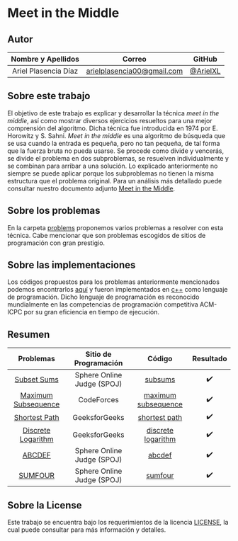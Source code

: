 # Meet in the Middle

## Autor

| **Nombre y Apellidos** |         **Correo**         |               **GitHub**               |
| :--------------------: | :------------------------: | :------------------------------------: |
|  Ariel Plasencia Díaz  | arielplasencia00@gmail.com | [@ArielXL](https://github.com/ArielXL) |

## Sobre este trabajo

El objetivo de este trabajo es explicar y desarrollar la técnica *meet in the middle*, así como mostrar
diversos ejercicios resueltos para una mejor comprensión del algoritmo. Dicha técnica fue introducida
en 1974 por E. Horowitz y S. Sahni. *Meet in the middle* es una algoritmo de búsqueda que se usa cuando la entrada es pequeña, pero no tan pequeña, de tal forma que la fuerza bruta no pueda usarse. Se procede como divide y vencerás, se divide el problema en dos subproblemas, se resuelven individualmente y se combinan para arribar a una solución. Lo explicado anteriormente no siempre se puede aplicar porque los subproblemas no tienen la misma estructura que el problema original. Para un análisis más detallado puede consultar nuestro documento adjunto [Meet in the Middle](./doc/meet_in_the_middle.pdf).

## Sobre los problemas

En la carpeta [problems](./problems) proponemos varios problemas a resolver con esta técnica. Cabe mencionar que son problemas escogidos de sitios de programación con gran prestigio.

## Sobre las implementaciones

Los códigos propuestos para los problemas anteriormente mencionados podemos encontrarlos [aquí](./codes) y fueron implementados en [c++](https://es.wikipedia.org/wiki/C%2B%2B) como lenguaje de programación. Dicho lenguaje de programación es reconocido mundialmente en las competencias de programación competitiva ACM-ICPC por su gran eficiencia en tiempo de ejecución.

## Resumen

|                          Problemas                           |   Sitio de Programación    |                         Código                         |     Resultado      |
| :----------------------------------------------------------: | :------------------------: | :----------------------------------------------------: | :----------------: |
|    [Subset Sums](https://www.spoj.com/problems/SUBSUMS/)     | Sphere Online Judge (SPOJ) |           [subsums](./codes/subset_sums.cpp)           | :heavy_check_mark: |
| [Maximum Subsequence](https://codeforces.com/problemset/problem/888/E) |         CodeForces         | [maximum subsequence](./codes/maximum_subsequence.cpp) | :heavy_check_mark: |
|         [Shortest Path](./problems/ShortestPath.png)         |       GeeksforGeeks        |       [shortest path](./codes/shortest_path.cpp)       | :heavy_check_mark: |
|    [Discrete Logarithm](./problems/DiscreteLogarithm.png)    |       GeeksforGeeks        |  [discrete logarithm](./codes/discrete_logarithm.cpp)  | :heavy_check_mark: |
|       [ABCDEF](https://www.spoj.com/problems/ABCDEF/)        | Sphere Online Judge (SPOJ) |              [abcdef](./codes/ABCDEF.cpp)              | :heavy_check_mark: |
|      [SUMFOUR](https://www.spoj.com/problems/SUMFOUR/)       | Sphere Online Judge (SPOJ) |             [sumfour](./codes/sumfour.cpp)             | :heavy_check_mark: |

## Sobre la License

Este trabajo se encuentra bajo los requerimientos de la licencia [LICENSE](LICENSE), la cual puede consultar para más información y detalles.